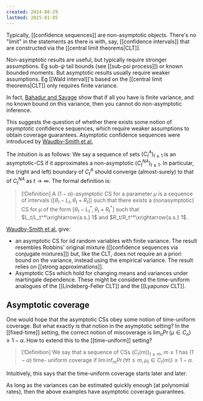 ```yaml
---
created: 2024-08-29
lastmod: 2025-01-05
---
```


Typically, [[confidence sequences]] are non-asymptotic objects. There's no "limit" in the statements as there is with, say, [[confidence intervals]] that are constructed via the [[central limit theorems|CLT]]. 

Non-asymptotic results are useful, but typically require stronger assumptions. Eg sub-$\psi$ tail bounds (see [[sub-psi process]]) or known bounded moments. But asymptotic results usually require weaker assumptions. Eg [[Wald interval]]'s based on the [[central limit theorems|CLT]] only requires finite variance. 

In fact, [Bahadur and Savage](https://projecteuclid.org/journals/annals-of-mathematical-statistics/volume-27/issue-4/The-Nonexistence-of-Certain-Statistical-Procedures-in-Nonparametric-Problems/10.1214/aoms/1177728077.full) show that if all you have is finite variance, and no known bound on this variance, then you cannot do non-asymptotic inference. 

This suggests the question of whether there exists some notion of _asymptotic_ confidence sequences, which require weaker assumptions to obtain coverage guarantees. Asymptotic confidence sequences were introduced by [Waudby-Smith et al.](https://arxiv.org/pdf/2103.06476) 

The intuition is as follows: We say a sequence of sets $(C_t^A)_{t\geq 1}$ is an asymptotic-CS if it approximates a non-asymptotic $(C_t^{NA})_{t\geq 1}$. In particular, the (right and left) boundary of $C_t^A$ should converge (almost-surely) to that of $C_t^{NA}$ as $t\to\infty$. The formal definition is: 

> [!Definition]
> A $(1-\alpha$)-asymptotic CS for a parameter $\mu$ is a sequence of intervals $([\theta_t - L_t, \theta_t + R_t])$ such that there exists a (nonasymptotic) CS for $\mu$ of the form $[\theta_t - L_t^*, \theta_t + R_t^*]$ such that $L_t/L_t^*\xrightarrow{a.s.} 1$ and $R_t/R_t^*\xrightarrow{a.s.} 1$. 

[Waudby-Smith et al.](https://arxiv.org/pdf/2103.06476) give:  
- an asymptotic CS for iid random variables with finite variance. The result resembles Robbins' original mixture ([[confidence sequences via conjugate mixtures]]) but, like the CLT, does not require an a priori bound on the variance, instead using the empirical variance. The result relies on [[strong approximations]]. 
- Asymptotic CSs which hold for changing means and variances under martingale dependence. These might be considered the time-uniform analogues of the [[Lindeberg-Feller CLT]] and the [[Lyapunov CLT]]. 

## Asymptotic coverage 

One would hope that the asymptotic CSs obey some notion of time-uniform coverage. But what exactly is that notion in the asymptotic setting? In the [[fixed-time]] setting, the correct notion of miscoverage is $\lim_{n} \Pr(\mu \in C_n)\geq 1-\alpha$. How to extend this to the [[time-uniform]] setting? 

> [!Definition]
> We say that a sequence of CSs $(C_t(m))_{t\geq m}$, $m\geq 1$ has $(1-\alpha$) time- uniform coverage if $\lim\inf_m \Pr(\forall t\geq m, \mu_t\in C_t(m)) \geq 1-\alpha$.  

Intuitively, this says that the time-uniform coverage starts later and later. 

As long as the variances can be estimated quickly enough (at polynomial rates), then the above examples have asymptotic coverage guarantees. 